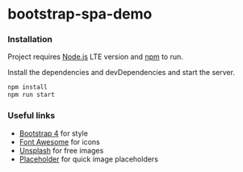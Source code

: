 # bootstrap-spa-demo

### Installation

Project requires [Node.js](https://nodejs.org/) LTE version and [npm](https://www.npmjs.com/get-npm) to run.

Install the dependencies and devDependencies and start the server.

```sh
npm install
npm run start
```

### Useful links
* [Bootstrap 4](https://getbootstrap.com/docs/4.3) for style 
* [Font Awesome](https://fontawesome.com/v4.7.0/icons/) for icons
* [Unsplash](https://source.unsplash.com/) for free images
* [Placeholder](https://placeholder.com/) for quick image placeholders
